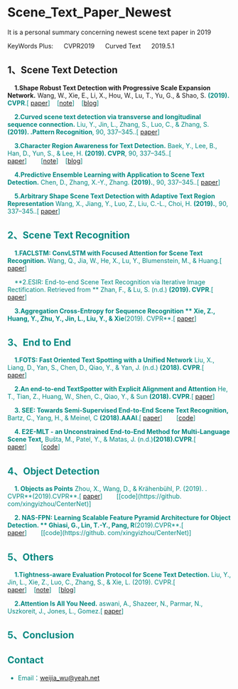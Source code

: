 # Scene_Text_Paper_Newest
It is a personal summary concerning newest scene text paper in 2019

KeyWords Plus:  &#160;&#160;&#160;&#160;    CVPR2019   &#160;&#160;&#160;&#160;  Curved Text  &#160;&#160;&#160;&#160;   2019.5.1

## 1、Scene Text Detection
&#160;&#160;&#160;&#160;**1.Shape Robust Text Detection with Progressive Scale Expansion Network.** Wang, W., Xie, E., Li, X., Hou, W., Lu, T., Yu, G., & Shao, S. **<font color=0088888>(2019). CVPR**.[ [paper](http://arxiv.org/abs/1903.12473)]&#160;&#160;&#160;&#160;[[note](https://github.com/weijiawu/Scene_Text_Paper_Newest/tree/master/Scene_Text_Detection)]&#160;&#160;&#160;&#160;[[blog](http://www.weijiawu.com.cn/2019/04/19/文本检测-PSENet-1s/)]

&#160;&#160;&#160;&#160;**2.Curved scene text detection via transverse and longitudinal sequence connection.** Liu, Y., Jin, L., Zhang, S., Luo, C., & Zhang, S. **<font color=0088888>(2019). .Pattern Recognition**, 90, 337–345..[ [paper](https://www.sciencedirect.com/science/article/pii/S0031320319300664?via%3Dihub)]&#160;&#160;&#160;&#160;

&#160;&#160;&#160;&#160;**3.Character Region Awareness for Text Detection.** Baek, Y., Lee, B., Han, D., Yun, S., & Lee, H. **<font color=0088888>(2019).  CVPR**, 90, 337–345..[ [paper](http://arxiv.org/abs/1904.01941)]&#160;&#160;&#160;&#160;&#160;&#160;&#160;&#160;[[note](https://github.com/weijiawu/Scene_Text_Paper_Newest/tree/master/Scene_Text_Detection)]&#160;&#160;&#160;&#160;[[blog](http://www.weijiawu.com.cn/2019/05/06/文本检测-CRATD/)]

&#160;&#160;&#160;&#160;**4.Predictive Ensemble Learning with Application to Scene Text Detection.** Chen, D., Zhang, X.-Y., Zhang. **<font color=0088888>(2019).**, 90, 337–345..[ [paper](http://arxiv.org/abs/1905.04641)]

&#160;&#160;&#160;&#160;**5.Arbitrary Shape Scene Text Detection with Adaptive Text Region Representation** Wang, X., Jiang, Y., Luo, Z., Liu, C.-L., Choi, H. **<font color=0088888>(2019).**, 90, 337–345..[ [paper](http://arxiv.org/abs/1905.05980)]

## 2、Scene Text Recognition

&#160;&#160;&#160;&#160;**1.FACLSTM: ConvLSTM with Focused Attention for Scene Text Recognition.** Wang, Q., Jia, W., He, X., Lu, Y., Blumenstein, M., & Huang.[ [paper](https://arxiv.org/abs/1904.09405)]&#160;&#160;&#160;&#160;


&#160;&#160;&#160;&#160;**2.ESIR: End-to-end Scene Text Recognition via Iterative Image Rectification. Retrieved from  ** Zhan, F., & Lu, S. (n.d.) **<font color=0088888>(2019). CVPR**.[ [paper](https://arxiv.org/pdf/1812.05824.pdf)]&#160;&#160;&#160;&#160;


&#160;&#160;&#160;&#160;**3.Aggregation Cross-Entropy for Sequence Recognition  ** Xie, Z., Huang, Y., Zhu, Y., Jin, L., Liu, Y., & Xie**<font color=0088888>(2019). CVPR**.[ [paper](http://arxiv.org/abs/1904.08364)]&#160;&#160;&#160;&#160;

## 3、End to End

&#160;&#160;&#160;&#160;**1.FOTS: Fast Oriented Text Spotting with a Unified Network** Liu, X., Liang, D., Yan, S., Chen, D., Qiao, Y., & Yan, J. (n.d.) **<font color=0088888>(2018). CVPR**.[ [paper](https://arxiv.org/pdf/1801.01671.pdf)]&#160;&#160;&#160;&#160;

&#160;&#160;&#160;&#160;**2.An end-to-end TextSpotter with Explicit Alignment and Attention** He, T., Tian, Z., Huang, W., Shen, C., Qiao, Y., & Sun **<font color=0088888>(2018). CVPR**.[ [paper](https://github.com/tonghe90/textspotter)]&#160;&#160;&#160;&#160;

&#160;&#160;&#160;&#160;**3. SEE: Towards Semi-Supervised End-to-End Scene Text Recognition,** Bartz, C., Yang, H., & Meinel, C **<font color=0088888>(2018).AAAI**.[ [paper](https://arxiv.org/abs/1712.05404)]&#160;&#160;&#160;&#160;&#160;&#160;&#160;&#160;[[code](https://github.com/Bartzi/see)]

&#160;&#160;&#160;&#160;**4. E2E-MLT - an Unconstrained End-to-End Method for Multi-Language Scene Text,** Bušta, M., Patel, Y., & Matas, J. (n.d.)**<font color=0088888>(2018).CVPR**.[ [paper](https://arxiv.org/abs/1801.09919)]&#160;&#160;&#160;&#160;&#160;&#160;&#160;&#160;[[code](https://github.com/MichalBusta/E2E-MLT)]

## 4、Object Detection


&#160;&#160;&#160;&#160;**1. Objects as Points** Zhou, X., Wang, D., & Krähenbühl, P. (2019). . CVPR**<font color=0088888>(2019).CVPR**.[ [paper](http://arxiv.org/abs/1904.07850)]&#160;&#160;&#160;&#160;&#160;&#160;&#160;&#160;[[code](https://github. com/xingyizhou/CenterNet)]


&#160;&#160;&#160;&#160;**2. NAS-FPN: Learning Scalable Feature Pyramid Architecture for Object Detection. ** Ghiasi, G., Lin, T.-Y., Pang, R**<font color=0088888>(2019).CVPR**.[ [paper](http://arxiv.org/abs/1904.07392)]&#160;&#160;&#160;&#160;&#160;&#160;&#160;&#160;[[code](https://github. com/xingyizhou/CenterNet)]


## 5、Others

&#160;&#160;&#160;&#160;**1.Tightness-aware Evaluation Protocol for Scene Text Detection.** Liu, Y., Jin, L., Xie, Z., Luo, C., Zhang, S., & Xie, L. (2019). CVPR.[ [paper](https://arxiv.org/abs/1904.00813)]&#160;&#160;&#160;&#160;[[note](https://github.com/weijiawu/Scene_Text_Paper_Newest/tree/master/Others)]&#160;&#160;&#160;&#160;[[blog](http://www.weijiawu.com.cn/2019/04/24/文本检测TIoU-metric/)]

&#160;&#160;&#160;&#160;**2.Attention Is All You Need.**  aswani, A., Shazeer, N., Parmar, N., Uszkoreit, J., Jones, L., Gomez.[ [paper](http://arxiv.org/abs/1706.03762)]&#160;&#160;&#160;&#160;


## 5、Conclusion

## Contact
- Email：<weijia_wu@yeah.net>

